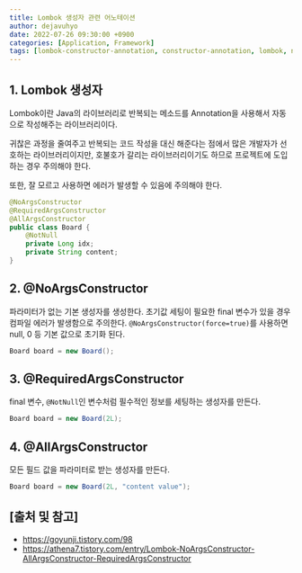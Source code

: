 ```yaml
---
title: Lombok 생성자 관련 어노테이션
author: dejavuhyo
date: 2022-07-26 09:30:00 +0900
categories: [Application, Framework]
tags: [lombok-constructor-annotation, constructor-annotation, lombok, noargsconstructor, requiredargsconstructor, allargsconstructor, 롬복-생성자, 롬복-생성자-어노테이션, 롬복]
---
```


## 1. Lombok 생성자
Lombok이란 Java의 라이브러리로 반복되는 메소드를 Annotation을 사용해서 자동으로 작성해주는 라이브러리이다.

귀찮은 과정을 줄여주고 반복되는 코드 작성을 대신 해준다는 점에서 많은 개발자가 선호하는 라이브러리이지만, 호불호가 갈리는 라이브러리이기도 하므로 프로젝트에 도입하는 경우 주의해야 한다.

또한, 잘 모르고 사용하면 에러가 발생할 수 있음에 주의해야 한다.

```java
@NoArgsConstructor
@RequiredArgsConstructor
@AllArgsConstructor
public class Board {
    @NotNull
    private Long idx;
    private String content;
}
```

## 2. @NoArgsConstructor
파라미터가 없는 기본 생성자를 생성한다. 초기값 세팅이 필요한 final 변수가 있을 경우 컴파일 에러가 발생함으로 주의한다. `@NoArgsConstructor(force=true)`를 사용하면 null, 0 등 기본 값으로 초기화 된다.

```java
Board board = new Board();
```

## 3. @RequiredArgsConstructor
final 변수, `@NotNull`인 변수처럼 필수적인 정보를 세팅하는 생성자를 만든다.

```java
Board board = new Board(2L);
```

## 4. @AllArgsConstructor
모든 필드 값을 파라미터로 받는 생성자를 만든다.

```java
Board board = new Board(2L, "content value");
```

## [출처 및 참고]
* <https://goyunji.tistory.com/98>
* <https://athena7.tistory.com/entry/Lombok-NoArgsConstructor-AllArgsConstructor-RequiredArgsConstructor>
